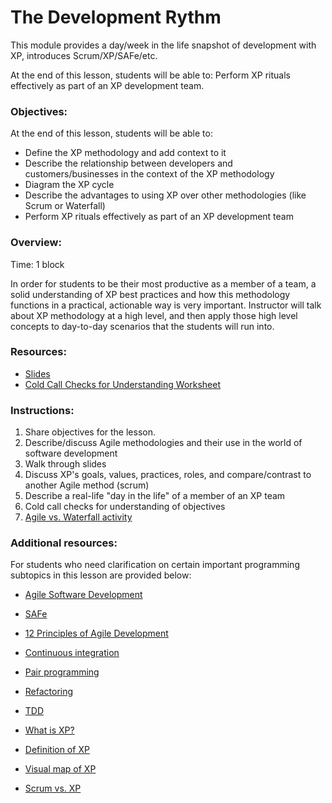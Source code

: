 # The Development Rythm

This module provides a day/week in the life snapshot of development with XP, introduces Scrum/XP/SAFe/etc.

At the end of this lesson, students will be able to:
Perform XP rituals effectively as part of an XP development team.


### Objectives: 
At the end of this lesson, students will be able to: 
- Define the XP methodology and add context to it
- Describe the relationship between developers and customers/businesses in the context of the XP methodology
- Diagram the XP cycle
- Describe the advantages to using XP over other methodologies (like Scrum or Waterfall)
- Perform XP rituals effectively as part of an XP development team


### Overview:
Time: 1 block 

In order for students to be their most productive as a member of a team, a solid understanding of XP best practices and how this methodology functions in a practical, actionable way is very important. Instructor will talk about XP methodology at a high level, and then apply those high level concepts to day-to-day scenarios that the students will run into. 


### Resources:
* [Slides](https://docs.google.com/presentation/d/1q_sZhC24derLW99I-W-OKft4p_gN--2LoG6YU0rYzgY/edit#slide=id.g5c0e2e3103_0_0)
* [Cold Call Checks for Understanding Worksheet](https://docs.google.com/document/d/1q1HK381zd-hIbMn-a7LuXzkE2DkI8eh9-7x_4XcW8XE/edit?usp=sharing)

### Instructions:

1. Share objectives for the lesson. 
2. Describe/discuss Agile methodologies and their use in the world of software development
3. Walk through slides
4. Discuss XP's goals, values, practices, roles, and compare/contrast to another Agile method (scrum)
5. Describe a real-life "day in the life" of a member of an XP team
6. Cold call checks for understanding of objectives
7. [Agile vs. Waterfall activity](http://www.agileadvice.com/2005/12/19/uncategorized/penny-queueing-exercise-lean-process/)


###  Additional resources:
For students who need clarification on certain important programming subtopics in this lesson are provided below:

* [Agile Software Development](https://www.agilealliance.org/agile101/)
* [SAFe](https://www.scaledagile.com/enterprise-solutions/what-is-safe/)

* [12 Principles of Agile Development](https://www.agilealliance.org/agile101/12-principles-behind-the-agile-manifesto/)
* [Continuous integration](https://www.thoughtworks.com/continuous-integration)
* [Pair programming](http://www.extremeprogramming.org/rules/pair.html)
* [Refactoring](https://en.wikipedia.org/wiki/Code_refactoring)
* [TDD](https://www.agilealliance.org/glossary/tdd/)
* [What is XP?](https://medium.com/@sreenivas/extreme-programming-xp-f0ad5066f737)
* [Definition of XP](https://en.wikipedia.org/wiki/Extreme_programming)
* [Visual map of XP](http://www.extremeprogramming.org/map/iteration.html)
* [Scrum vs. XP](https://www.mountaingoatsoftware.com/blog/differences-between-scrum-and-extreme-programming)


